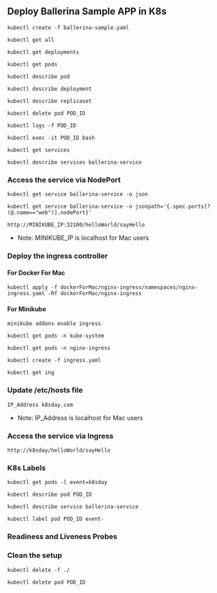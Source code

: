 ## Deploy Ballerina Sample APP in K8s

```
kubectl create -f ballerina-sample.yaml

kubectl get all

kubectl get deployments

kubectl get pods

kubectl describe pod

kubectl describe deployment

kubectl describe replicaset

kubectl delete pod POD_ID

kubectl logs -f POD_ID

kubectl exec -it POD_ID bash

kubectl get services

kubectl describe services ballerina-service

```

### Access the service via NodePort


```
kubectl get service ballerina-service -o json

kubectl get service ballerina-service -o jsonpath='{.spec.ports[?(@.name=="web")].nodePort}'

http://MINIKUBE_IP:32100/helloWorld/sayHello
```

* Note: MINIKUBE_IP is localhost for Mac users

### Deploy the ingress controller

#### For Docker For Mac

```
kubectl apply -f dockerForMac/nginx-ingress/namespaces/nginx-ingress.yaml -Rf dockerForMac/nginx-ingress
```

#### For Minikube
```
minikube addons enable ingress
```

```
kubectl get pods -n kube-system

kubectl get pods -n nginx-ingress

kubectl create -f ingress.yaml

kubectl get ing

```

### Update /etc/hosts file

```
IP_Address k8sday.com
```

* Note: IP_Address is localhost for Mac users

### Access the service via Ingress

```
http://k8sday/helloWorld/sayHello
```

### K8s Labels

```
kubectl get pods -l event=k8sday

kubectl describe pod POD_ID

kubectl describe service ballerina-service

kubectl label pod POD_ID event-

```

### Readiness and Liveness Probes


### Clean the setup

```
kubectl delete -f ./

kubectl delete pod POD_ID
```

